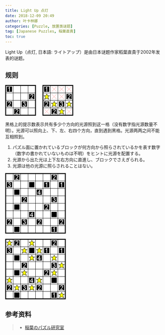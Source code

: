 ```yaml
---
title: Light Up 点灯
date: 2018-12-09 20:49
author: 叶卡林娜
categories: [Puzzle, 放置类谜题]
tag: [Japanese Puzzles, 稲葉直貴]
toc: true
---
```


Light Up（点灯, 日本語:  ライトアップ）是由日本谜题作家稻葉直貴于2002年发表的谜题。

## 规则

![Light Up 小型例题，作者：稲葉直貴](/images/lightup.png)

黑格上的提示数表示共有多少个方向的光源照到这一格（没有数字指光源数量不明）。光源可以照向上、下、左、右四个方向，直到遇到黑格。光源两两之间不能互相照到。

1. パズル面に置かれているブロックが何方向から照らされているかを表す数字（数字の書かれていないものは不明）をヒントに光源を配置する。
2. 光源から出た光は上下左右方向に直進し、ブロックでさえぎられる。
3. 光源は他の光源に照らされることはない。

![Light Up 例题，作者：稲葉直貴](/images/lightup_e.png)

![Light Up 例题解答](/images/lightup_a.png)

## 参考资料

> - [稲葉のパズル研究室](http://inabapuzzle.com/honkaku/light.html)